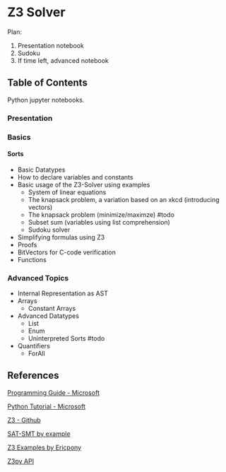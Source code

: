 # Z3 Solver

Plan:
1. Presentation notebook
2. Sudoku
3. If time left, advanced notebook

## Table of Contents
Python jupyter notebooks.
### Presentation

### Basics
#### Sorts
- Basic Datatypes
- How to declare variables and constants
- Basic usage of the Z3-Solver using examples
  - System of linear equations
  - The knapsack problem, a variation based on an xkcd (introducing vectors)
  - The knapsack problem (minimize/maximze) #todo
  - Subset sum (variables using list comprehension)
  - Sudoku solver
- Simplifying formulas using Z3
- Proofs
- BitVectors for C-code verification
- Functions

### Advanced Topics
- Internal Representation as AST
- Arrays
  - Constant Arrays
- Advanced Datatypes
  - List
  - Enum
  - Uninterpreted Sorts #todo
- Quantifiers 
  - ForAll


## References
[Programming Guide - Microsoft](https://z3prover.github.io/papers/programmingz3.html)

[Python Tutorial - Microsoft](https://microsoft.github.io/z3guide/programming/Z3%20Python%20-%20Readonly/Introduction)

[Z3 - Github](https://github.com/Z3Prover/z3)

[SAT-SMT by example](https://smt.st/SAT_SMT_by_example.pdf)

[Z3 Examples by Ericpony](https://ericpony.github.io/z3py-tutorial/guide-examples.htm)

[Z3py API](https://z3prover.github.io/api/html/namespacez3py.html)